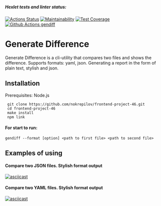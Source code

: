 ##### Hexlet tests and linter status:
[![Actions Status](https://github.com/nokrepilov/frontend-project-46/actions/workflows/hexlet-check.yml/badge.svg)](https://github.com/nokrepilov/frontend-project-46/actions) [![Maintainability](https://api.codeclimate.com/v1/badges/ac416da9e266a4c0ad1e/maintainability)](https://codeclimate.com/github/nokrepilov/frontend-project-46/maintainability) [![Test Coverage](https://api.codeclimate.com/v1/badges/ac416da9e266a4c0ad1e/test_coverage)](https://codeclimate.com/github/nokrepilov/frontend-project-46/test_coverage) [![Github Actions gendiff](https://github.com/nokrepilov/frontend-project-46/actions/workflows/github-actions-gendiff.yml/badge.svg)](https://github.com/nokrepilov/frontend-project-46/actions/workflows/github-actions-gendiff.yml)

# Generate Difference
Generate Difference is a cli-utility that compares two files and shows the difference. Supports formats: yaml, json. Generating a report in the form of plain text, stylish and json.

## Installation
Prerequisites: Node.js
```
 git clone https://github.com/nokrepilov/frontend-project-46.git
 cd frontend-project-46
 make install
 npm link
 ```
 #### For start to run:
```
gendiff --format [option] <path to first file> <path to second file>
```

## Examples of using
[//]: # (#### Output usage information)

[//]: # (gendiff -h)

#### Compare two JSON files. Stylish format output

[![asciicast](https://asciinema.org/a/SEJ3OCsU4ok5T9QwEnDEN4tzf.png)](https://asciinema.org/a/SEJ3OCsU4ok5T9QwEnDEN4tzf)

#### Compare two YAML files. Stylish format output
[![asciicast](https://asciinema.org/a/f1qbbKmAeHHeR8rTAKyZjCcXe.png)](https://asciinema.org/a/f1qbbKmAeHHeR8rTAKyZjCcXe) 